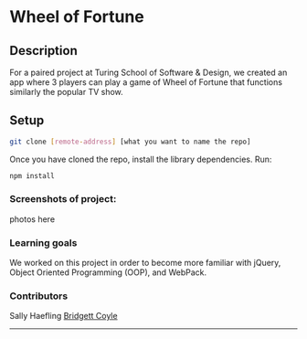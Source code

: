 # Wheel of Fortune

## Description

For a paired project at Turing School of Software & Design, we created an app where 3 players can play a game of Wheel of Fortune that functions similarly the popular TV show. 

## Setup

```bash
git clone [remote-address] [what you want to name the repo]
```

Once you have cloned the repo, install the library dependencies. Run:

```bash
npm install
```

### Screenshots of project:

photos here


### Learning goals

We worked on this project in order to become more familiar with jQuery, Object Oriented Programming (OOP), and WebPack.

### Contributors

Sally Haefling
[Bridgett Coyle](https://github.com/B-Coyle)

---
